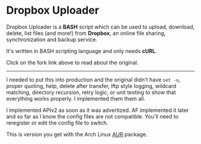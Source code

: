 # Dropbox Uploader

Dropbox Uploader is a **BASH** script which can be used to upload, download, delete, list files (and more!) from **Dropbox**, an online file sharing, synchronization and backup service. 

It's written in BASH scripting language and only needs **cURL**.

Click on the fork link above to read about the original.

***

I needed to put this into production and the original didn't have `set -u`, proper quoting, help, delete after transfer, lftp style logging, wildcard matching, directory recursion, retry logic, or unit testing to show that everything works properly. I implemented them them all.

I implemented APIv2 as soon as it was advertized. AF implemented it later and so far as I know the config files are not compatible. You'll need to reregister or edit the config file to switch.

This is version you get with the Arch Linux [AUR](https://aur.archlinux.org/packages/dropbox-uploader-git/) package.
